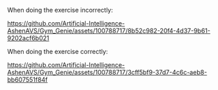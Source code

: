 When doing the exercise incorrectly:

https://github.com/Artificial-Intelligence-AshenAVS/Gym_Genie/assets/100788717/8b52c982-20f4-4d37-9b61-9202acf6b021

When doing the exercise correctly:

https://github.com/Artificial-Intelligence-AshenAVS/Gym_Genie/assets/100788717/3cff5bf9-37d7-4c6c-aeb8-bb607551f84f

